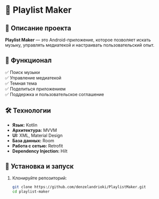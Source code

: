 # 🎵 Playlist Maker

## 📜 Описание проекта  
**Playlist Maker** — это Android-приложение, которое позволяет искать музыку, управлять медиатекой и настраивать пользовательский опыт.

## 🚀 Функционал  
✅ Поиск музыки  
✅ Управление медиатекой  
✅ Темная тема  
✅ Поделиться приложением  
✅ Поддержка и пользовательское соглашение  

## 🛠️ Технологии  
- **Язык:** Kotlin  
- **Архитектура:** MVVM  
- **UI:** XML, Material Design  
- **База данных:** Room  
- **Работа с сетью:** Retrofit  
- **Dependency Injection:** Hilt  

## 🔧 Установка и запуск  
1. Клонируйте репозиторий:  
   ```sh
   git clone https://github.com/denzelandrioki/PlaylistMaker.git
   cd playlist-maker

